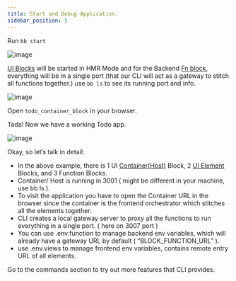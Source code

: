 ```yaml
---
title: Start and Debug Application.
sidebar_position: 5
---
```

Run ```bb start```

![image](https://user-images.githubusercontent.com/33730398/218434055-04ed3ceb-01d2-4ec4-853b-1dc10ee81ee4.png)

[UI Blocks](/docs/core-concepts/type-of-blocks#ui-block) will be started in HMR Mode and for the Backend [Fn block](/docs/core-concepts/type-of-blocks#fn-block), everything will be in a single port (that our CLI will act as a gateway to stitch all functions together.) use ```bb ls``` to see its running port and info.

![image](https://user-images.githubusercontent.com/33730398/218434194-bc357f4c-925c-4956-854b-23b6436e95e4.png)

Open ```todo_container_block``` in your browser.

Tada! Now we have a working Todo app.

![image](https://user-images.githubusercontent.com/33730398/218434327-5595fab8-8c6a-4cc1-a886-6911e77d0392.png)

Okay, so let’s talk in detail:

- In the above example, there is 1 UI [Container(Host)](/docs/core-concepts/type-of-blocks#container-block) Block, 2 [UI Element](/docs/core-concepts/type-of-blocks#ui-elements) Blocks, and 3 Function Blocks.
- Container/ Host is running in 3001 ( might be different in your machine, use bb ls ).
- To visit the application you have to open the Container URL in the browser since the container is the frontend orchestrator which stitches all the elements together.
- CLI creates a local gateway server to proxy all the functions to run everything in a single port. ( here on 3007 port )
- You can use .env.function to manage backend env variables, which will already have a gateway URL by default ( “BLOCK_FUNCTION_URL” ).
- use .env.views to manage frontend env variables, contains remote entry URL of all elements.

Go to the commands section to try out more features that CLI provides.

